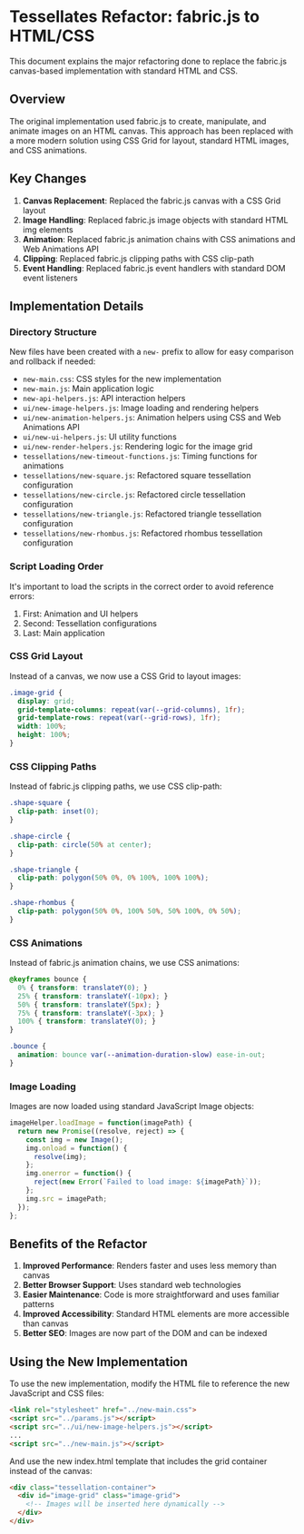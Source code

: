 # Tessellates Refactor: fabric.js to HTML/CSS

This document explains the major refactoring done to replace the fabric.js canvas-based implementation with standard HTML and CSS.

## Overview

The original implementation used fabric.js to create, manipulate, and animate images on an HTML canvas. This approach has been replaced with a more modern solution using CSS Grid for layout, standard HTML images, and CSS animations.

## Key Changes

1. **Canvas Replacement**: Replaced the fabric.js canvas with a CSS Grid layout
2. **Image Handling**: Replaced fabric.js image objects with standard HTML img elements
3. **Animation**: Replaced fabric.js animation chains with CSS animations and Web Animations API
4. **Clipping**: Replaced fabric.js clipping paths with CSS clip-path
5. **Event Handling**: Replaced fabric.js event handlers with standard DOM event listeners

## Implementation Details

### Directory Structure

New files have been created with a `new-` prefix to allow for easy comparison and rollback if needed:

- `new-main.css`: CSS styles for the new implementation
- `new-main.js`: Main application logic
- `new-api-helpers.js`: API interaction helpers
- `ui/new-image-helpers.js`: Image loading and rendering helpers
- `ui/new-animation-helpers.js`: Animation helpers using CSS and Web Animations API
- `ui/new-ui-helpers.js`: UI utility functions
- `ui/new-render-helpers.js`: Rendering logic for the image grid
- `tessellations/new-timeout-functions.js`: Timing functions for animations
- `tessellations/new-square.js`: Refactored square tessellation configuration
- `tessellations/new-circle.js`: Refactored circle tessellation configuration
- `tessellations/new-triangle.js`: Refactored triangle tessellation configuration
- `tessellations/new-rhombus.js`: Refactored rhombus tessellation configuration

### Script Loading Order

It's important to load the scripts in the correct order to avoid reference errors:

1. First: Animation and UI helpers
2. Second: Tessellation configurations
3. Last: Main application

### CSS Grid Layout

Instead of a canvas, we now use a CSS Grid to layout images:

```css
.image-grid {
  display: grid;
  grid-template-columns: repeat(var(--grid-columns), 1fr);
  grid-template-rows: repeat(var(--grid-rows), 1fr);
  width: 100%;
  height: 100%;
}
```

### CSS Clipping Paths

Instead of fabric.js clipping paths, we use CSS clip-path:

```css
.shape-square {
  clip-path: inset(0);
}

.shape-circle {
  clip-path: circle(50% at center);
}

.shape-triangle {
  clip-path: polygon(50% 0%, 0% 100%, 100% 100%);
}

.shape-rhombus {
  clip-path: polygon(50% 0%, 100% 50%, 50% 100%, 0% 50%);
}
```

### CSS Animations

Instead of fabric.js animation chains, we use CSS animations:

```css
@keyframes bounce {
  0% { transform: translateY(0); }
  25% { transform: translateY(-10px); }
  50% { transform: translateY(5px); }
  75% { transform: translateY(-3px); }
  100% { transform: translateY(0); }
}

.bounce {
  animation: bounce var(--animation-duration-slow) ease-in-out;
}
```

### Image Loading

Images are now loaded using standard JavaScript Image objects:

```javascript
imageHelper.loadImage = function(imagePath) {
  return new Promise((resolve, reject) => {
    const img = new Image();
    img.onload = function() {
      resolve(img);
    };
    img.onerror = function() {
      reject(new Error(`Failed to load image: ${imagePath}`));
    };
    img.src = imagePath;
  });
};
```

## Benefits of the Refactor

1. **Improved Performance**: Renders faster and uses less memory than canvas
2. **Better Browser Support**: Uses standard web technologies
3. **Easier Maintenance**: Code is more straightforward and uses familiar patterns
4. **Improved Accessibility**: Standard HTML elements are more accessible than canvas
5. **Better SEO**: Images are now part of the DOM and can be indexed

## Using the New Implementation

To use the new implementation, modify the HTML file to reference the new JavaScript and CSS files:

```html
<link rel="stylesheet" href="../new-main.css">
<script src="../params.js"></script>
<script src="../ui/new-image-helpers.js"></script>
...
<script src="../new-main.js"></script>
```

And use the new index.html template that includes the grid container instead of the canvas:

```html
<div class="tessellation-container">
  <div id="image-grid" class="image-grid">
    <!-- Images will be inserted here dynamically -->
  </div>
</div>
```
